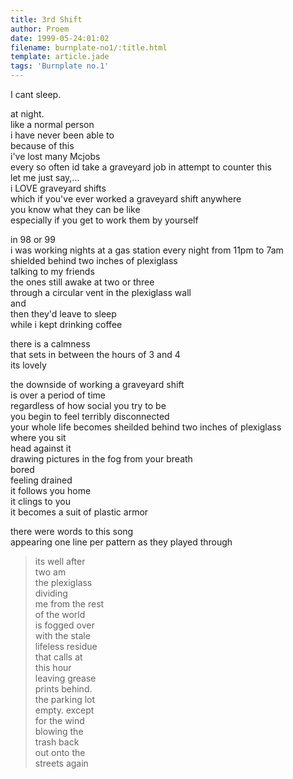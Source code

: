 ```yaml
---
title: 3rd Shift
author: Proem
date: 1999-05-24:01:02
filename: burnplate-no1/:title.html
template: article.jade
tags: 'Burnplate no.1'
---
```


I cant sleep.  

at night.  
like a normal person  
i have never been able to  
because of this  
i've lost many Mcjobs  
every so often id take a graveyard job in attempt to counter this  
let me just say,...  
i LOVE graveyard shifts  
which if you've ever worked a graveyard shift anywhere  
you know what they can be like  
especially if you get to work them by yourself  

in 98 or 99  
i was working nights at a gas station every night from 11pm to 7am  
shielded behind two inches of plexiglass  
talking to my friends  
the ones still awake at two or three  
through a circular vent in the plexiglass wall  
and  
then they'd leave to sleep  
while i kept drinking coffee  

there is a calmness  
that sets in between the hours of 3 and 4  
its lovely  

the downside of working a graveyard shift  
is over a period of time  
regardless of how social you try to be  
you begin to feel terribly disconnected  
your whole life becomes sheilded behind two inches of plexiglass  
where you sit  
head against it  
drawing pictures in the fog from your breath  
bored  
feeling drained  
it follows you home  
it clings to you  
it becomes a suit of plastic armor  

there were words to this song  
appearing one line per pattern as they played through  

> its well after  
two am  
the plexiglass  
dividing  
me from the rest  
of the world  
is fogged over  
with the stale  
lifeless residue  
that calls at  
this hour  
leaving grease  
prints behind.  
the parking lot  
empty. except  
for the wind  
blowing the  
trash back  
out onto the  
streets again  
